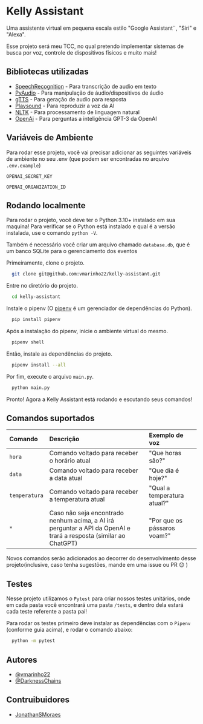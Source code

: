 # Kelly Assistant

Uma assistente virtual em pequena escala estilo "Google Assistant¨, "Siri" e "Alexa".

Esse projeto será meu TCC, no qual pretendo implementar sistemas de busca por voz, controle de dispositivos físicos e muito mais!

## Bibliotecas utilizadas

- [SpeechRecognition](https://pypi.org/project/SpeechRecognition/) - Para transcrição de audio em texto
- [PyAudio](https://pypi.org/project/PyAudio/) - Para manipulação de áudio/dispositivos de áudio
- [gTTS](https://pypi.org/project/gTTS/) - Para geração de audio para resposta
- [Playsound](https://pypi.org/project/playsound/) - Para reproduzir a voz da AI
- [NLTK](https://www.nltk.org/) - Para processamento de linguagem natural
- [OpenAi](https://platform.openai.com/docs/introduction/overview) - Para perguntas a inteligência GPT-3 da OpenAI



## Variáveis de Ambiente

Para rodar esse projeto, você vai precisar adicionar as seguintes variáveis de ambiente no seu .env (que podem ser encontradas no arquivo `.env.example`)

`OPENAI_SECRET_KEY`

`OPENAI_ORGANIZATION_ID`


## Rodando localmente

Para rodar o projeto, você deve ter o Python 3.10+ instalado em sua maquina! Para verificar se o Python está instalado e qual é a versão instalada, use o comando `python -V`.


Também é necessário você criar um arquivo chamado `database.db`, que é um banco SQLite para o gerenciamento dos eventos


Primeiramente, clone o projeto.

```bash
  git clone git@github.com:vmarinho22/kelly-assistant.git
```

Entre no diretório do projeto.

```bash
  cd kelly-assistant
```

Instale o pipenv (O [pipenv](https://pipenv.pypa.io/en/latest/) é um gerenciador de dependências do Python).

```bash
  pip install pipenv
```

Após a instalação do pipenv, inicie o ambiente virtual do mesmo.

```bash
  pipenv shell
```

Então, instale as dependências do projeto.

```bash
  pipenv install --all
```

Por fim, execute o arquivo `main.py`.

```bash
  python main.py
```

Pronto! Agora a Kelly Assistant está rodando e escutando seus comandos!

## Comandos suportados

| Comando   | Descrição       | Exemplo de voz                          |
| :---------- | :--------- | :---------------------------------- |
| `hora` | Comando voltado para receber o horário atual | "Que horas são?"
| `data` | Comando voltado para receber a data atual | "Que dia é hoje?"
| `temperatura` | Comando voltado para receber a temperatura atual | "Qual a temperatura atual?"
| `*` | Caso não seja encontrado nenhum acima, a AI irá perguntar a API da OpenAI e trará a resposta (similar ao ChatGPT) | "Por que os pássaros voam?"


Novos comandos serão adicionados ao decorrer do desenvolvimento desse projeto(inclusive, caso tenha sugestões, mande em uma issue ou PR 😊 )

## Testes

Nesse projeto utilizamos o `Pytest` para criar nossos testes unitários, onde em cada pasta você encontrará uma pasta `/tests`, e dentro dela estará cada teste referente a pasta pai!

Para rodar os testes primeiro deve instalar as dependências com o `Pipenv` (conforme guia acima), e rodar o comando abaixo:

```bash
  python -m pytest
```

## Autores

- [@vmarinho22](https://github.com/vmarinho22)
- [@DarknessChains](https://github.com/DarknessChains)

## Contruibuidores
- [JonathanSMoraes](https://github.com/JonathanSMoraes)
